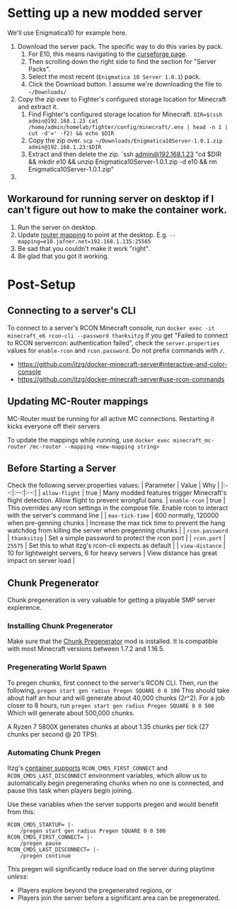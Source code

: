 # Setting up a new modded server
We'll use Enigmatica10 for example here.
1. Download the server pack. The specific way to do this varies by pack. 
   1. For E10, this means navigating to the [curseforge page](https://www.curseforge.com/minecraft/modpacks/enigmatica10).
   2. Then scrolling down the right side to find the section for "Server Packs".
   3. Select the most recent (`Enigmatica 10 Server 1.0.1`) pack.
   4. Click the Download button. I assume we're downloading the file to `~/Downloads/`
2. Copy the zip over to Fighter's configured storage location for Minecraft and extract it. 
   1. Find Fighter's configured storage location for Minecraft. `DIR=$(ssh admin@192.168.1.23 cat /home/admin/homelab/fighter/config/minecraft/.env | head -n 1 | cut -d'=' -f2) && echo $DIR`
   2. Copy the zip over. `scp ~/Downloads/Enigmatica10Server-1.0.1.zip admin@192.168.1.23:$DIR`
   3. Extract and then delete the zip. `ssh admin@192.168.1.23 "cd $DIR && mkdir e10 && unzip Enigmatica10Server-1.0.1.zip -d e10 && rm Enigmatica10Server-1.0.1.zip"
3. 

## Workaround for running server on desktop if I can't figure out how to make the container work.
1. Run the server on desktop.
2. Update [router mapping](docker-compose.yml#11) to point at the desktop. E.g. `--mapping=e10.jafner.net=192.168.1.135:25565`
3. Be sad that you couldn't make it work "right".
4. Be glad that you got it working.

# Post-Setup

## Connecting to a server's CLI
To connect to a server's RCON Minecraft console, run
`docker exec -it minecraft_e6 rcon-cli --password thanksitzg`
If you get "Failed to connect to RCON serverrcon: authentication failed", check the `server.properties` values for `enable-rcon` and `rcon.password`.
Do not prefix commands with `/`. 

- https://github.com/itzg/docker-minecraft-server#interactive-and-color-console
- https://github.com/itzg/docker-minecraft-server#use-rcon-commands

## Updating MC-Router mappings
MC-Router must be running for all active MC connections. Restarting it kicks everyone off their servers

To update the mappings while running, use `docker exec minecraft_mc-router /mc-router --mapping <new-mapping string>`

## Before Starting a Server
Check the following server.properties values:
| Parameter | Value | Why |
|:--:|:--:|:--:|
| `allow-flight` | true | Many modded features trigger Minecraft's flight detection. Allow flight to prevent wrongful bans.
| `enable-rcon` | true | This overrides any rcon settings in the compose file. Enable rcon to interact with the server's command line |
| `max-tick-time` | 600 normally, 120000 when pre-genning chunks | Increase the max tick time to prevent the hang watchdog from killing the server when pregenning chunks |
| `rcon.password` | `thanksitzg` | Set a simple password to protect the rcon port |
| `rcon.port` | `25575` | Set this to what itzg's rcon-cli expects as default |
| `view-distance` | 10 for lightweight servers, 6 for heavy servers | View distance has great impact on server load |

## Chunk Pregenerator
Chunk pregeneration is very valuable for getting a playable SMP server expierence. 
### Installing Chunk Pregenerator
Make sure that the [Chunk Pregenerator](https://www.curseforge.com/minecraft/mc-mods/chunkpregenerator) mod is installed. It is compatible with most Minecraft versions between 1.7.2 and 1.16.5.
### Pregenerating World Spawn
To pregen chunks, first connect to the server's RCON CLI. Then, run the following, 
`pregen start gen radius Pregen SQUARE 0 0 100`
This should take about half an hour and will generate about 40,000 chunks (2r^2). 
For a job closer to 8 hours, run
`pregen start gen radius Pregen SQUARE 0 0 500`
Which will generate about 500,000 chunks.

A Ryzen 7 5800X generates chunks at about 1.35 chunks per tick (27 chunks per second @ 20 TPS).

### Automating Chunk Pregen
Itzg's [container supports](https://github.com/itzg/docker-minecraft-server#use-rcon-commands) `RCON_CMDS_FIRST_CONNECT` and `RCON_CMDS_LAST_DISCONNECT` environment variables, which allow us to automatically begin pregenerating chunks when no one is connected, and pause this task when players begin joining.

Use these variables when the server supports pregen and would benefit from this:
```
RCON_CMDS_STARTUP= |-
    /pregen start gen radius Pregen SQUARE 0 0 500
RCON_CMDS_FIRST_CONNECT= |-
    /pregen pause
RCON_CMDS_LAST_DISCONNECT= |-
    /pregen continue
```
This pregen will significantly reduce load on the server during playtime *unless*:
* Players explore beyond the pregenerated regions, or
* Players join the server before a significant area can be pregenerated.
